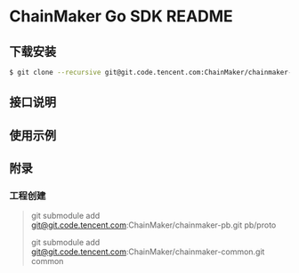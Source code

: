 # ChainMaker Go SDK README

## 下载安装
```bash
$ git clone --recursive git@git.code.tencent.com:ChainMaker/chainmaker-sdk-go.git
```





## 接口说明









## 使用示例





## 附录
### 工程创建
> git submodule add git@git.code.tencent.com:ChainMaker/chainmaker-pb.git pb/proto
>
> git submodule add git@git.code.tencent.com:ChainMaker/chainmaker-common.git common




